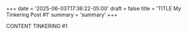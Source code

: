 +++
date = '2025-06-03T17:36:22-05:00'
draft = false
title = 'TITLE My Tinkering Post #1'
summary = 'summary'
+++

CONTENT TINKERING #1